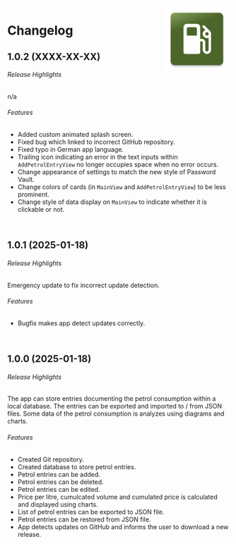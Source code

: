 <img src="docs/img/icon.png" height="150" align="right">

# Changelog

## 1.0.2 (XXXX-XX-XX)
###### Release Highlights
n/a

###### Features
* Added custom animated splash screen.
* Fixed bug which linked to incorrect GitHub repository.
* Fixed typo in German app language.
* Trailing icon indicating an error in the text inputs within `AddPetrolEntryView` no longer occupies space when no error occurs.
* Change appearance of settings to match the new style of Password Vault.
* Change colors of cards (in `MainView` and `AddPetrolEntryView`) to be less prominent.
* Change style of data display on `MainView` to indicate whether it is clickable or not.

<br/>

## 1.0.1 (2025-01-18)
###### Release Highlights
Emergency update to fix incorrect update detection.

###### Features
* Bugfix makes app detect updates correctly.

<br/>

## 1.0.0 (2025-01-18)
###### Release Highlights
The app can store entries documenting the petrol consumption within a local database. The entries can be exported and imported to / from JSON files. Some data of the petrol consumption is analyzes using diagrams and charts.

###### Features
* Created Git repository.
* Created database to store petrol entries.
* Petrol entries can be added.
* Petrol entries can be deleted.
* Petrol entries can be edited.
* Price per litre, cumulcated volume and cumulated price is calculated and displayed using charts.
* List of petrol entries can be exported to JSON file.
* Petrol entries can be restored from JSON file.
* App detects updates on GitHub and informs the user to download a new release.
